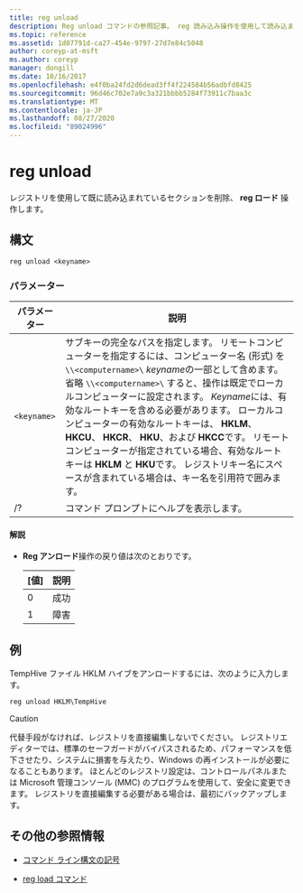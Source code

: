 ```yaml
---
title: reg unload
description: Reg unload コマンドの参照記事。 reg 読み込み操作を使用して読み込まれたレジストリのセクションを削除します。
ms.topic: reference
ms.assetid: 1d07791d-ca27-454e-9797-27d7e84c5048
author: coreyp-at-msft
ms.author: coreyp
manager: dongill
ms.date: 10/16/2017
ms.openlocfilehash: e4f0ba24fd2d6dead3ff4f224584b56adbfd8425
ms.sourcegitcommit: 96d46c702e7a9c3a321bbbb5284f73911c7baa3c
ms.translationtype: MT
ms.contentlocale: ja-JP
ms.lasthandoff: 08/27/2020
ms.locfileid: "89024996"
---
```

# <a name="reg-unload"></a>reg unload

レジストリを使用して既に読み込まれているセクションを削除、 **reg ロード** 操作します。

## <a name="syntax"></a>構文

```
reg unload <keyname>
```

### <a name="parameters"></a>パラメーター

| パラメーター | 説明 |
|--|--|
| `<keyname>` | サブキーの完全なパスを指定します。 リモートコンピューターを指定するには、コンピューター名 (形式) を `\\<computername>\` *keyname*の一部として含めます。 省略 `\\<computername>\` すると、操作は既定でローカルコンピューターに設定されます。 *Keyname*には、有効なルートキーを含める必要があります。 ローカルコンピューターの有効なルートキーは、 **HKLM**、 **HKCU**、 **HKCR**、 **HKU**、および **HKCC**です。 リモートコンピューターが指定されている場合、有効なルートキーは **HKLM** と **HKU**です。 レジストリキー名にスペースが含まれている場合は、キー名を引用符で囲みます。 |
| /? | コマンド プロンプトにヘルプを表示します。 |

#### <a name="remarks"></a>解説

- **Reg アンロード**操作の戻り値は次のとおりです。

    | [値] | 説明 |
    |--|--|
    | 0 | 成功 |
    | 1 | 障害 |

## <a name="examples"></a>例

TempHive ファイル HKLM ハイブをアンロードするには、次のように入力します。

```
reg unload HKLM\TempHive
```

> [!CAUTION]
> 代替手段がなければ、レジストリを直接編集しないでください。 レジストリエディターでは、標準のセーフガードがバイパスされるため、パフォーマンスを低下させたり、システムに損害を与えたり、Windows の再インストールが必要になることもあります。 ほとんどのレジストリ設定は、コントロールパネルまたは Microsoft 管理コンソール (MMC) のプログラムを使用して、安全に変更できます。 レジストリを直接編集する必要がある場合は、最初にバックアップします。

## <a name="additional-references"></a>その他の参照情報

- [コマンド ライン構文の記号](command-line-syntax-key.md)

- [reg load コマンド](reg-load.md)
